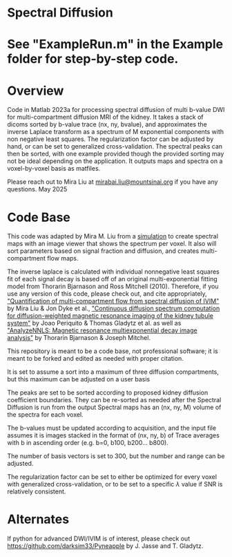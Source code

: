 # Spectral Diffusion

# See "ExampleRun.m" in the Example folder for step-by-step code.

# Overview
Code in Matlab 2023a for processing spectral diffusion of multi b-value DWI for multi-compartment diffusion MRI of the kidney. 
It takes a stack of dicoms sorted by b-value trace (nx, ny, bvalue), and approximates the inverse Laplace transform as a spectrum of M exponential components with non negative least squares. 
The regularization factor can be adjusted by hand, or can be set to generalized cross-validation.
The spectral peaks can then be sorted, with one example provided though the provided sorting may not be ideal depending on the application. 
It outputs maps and spectra on a voxel-by-voxel basis as matfiles.

Please reach out to Mira Liu at mirabai.liu@mountsinai.org if you have any questions. May 2025

# Code Base
This code was adapted by Mira M. Liu from a [simulation](https://github.com/JoaoPeriquito/NNLS_computation_of_renal_DWI) to create spectral maps with an image viewer that shows the spectrum per voxel. It also will sort parameters based on signal fraction and diffusion, and creates multi-compartment flow maps.

The inverse laplace is calculated with individual nonnegative least squares fit of each signal decay is based off of an original multi-exponential fitting model from Thorarin Bjarnason and Ross Mitchell (2010). 
Therefore, if you use any version of this code, please check out, and cite appropriately, ["Quantification of multi-compartment flow from spectral diffusion of IVIM"](https://doi.org/10.48550/arXiv.2408.06427) by Mira Liu & Jon Dyke et al., ["Continuous diffusion spectrum computation for diffusion-weighted magnetic resonance imaging of the kidney tubule system"](https://doi.org/10.21037/qims-20-1360) by Joao Periquito & Thomas Gladytz et al. as well as ["AnalyzeNNLS: Magnetic resonance multiexponential decay image analysis"](https://doi.org/10.1016/j.jmr.2010.07.008) by Thorarin Bjarnason & Joseph Mitchel.

This repository is meant to be a code base, not professional software; it is meant to be forked and edited as needed with proper citation.

It is set to assume a sort into a maximum of three diffusion compartments, but this maximum can be adjusted on a user basis

The peaks are set to be sorted according to proposed kidney diffusion coefficient boundaries. They can be re-sorted as needed after the Spectral Diffusion is run from the output Spectral maps has an (nx, ny, M) volume of the spectra for each voxel.

The b-values must be updated according to acquisition, and the input file assumes it is images stacked in the format of (nx, ny, b) of Trace averages with b in ascending order (e.g. b=0, b100, b200... b800).

The number of basis vectors is set to 300, but the number and range can be adjusted. 

The regularization factor can be set to either be optimized for every voxel with generalized cross-validation, or to be set to a specific $\lambda$ value if SNR is relatively consistent.

# Alternates
If python for advanced DWI/IVIM is of interest, please check out https://github.com/darksim33/Pyneapple by J. Jasse and T. Gladytz.
